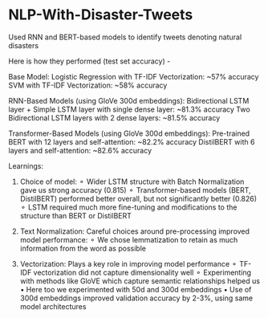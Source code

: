 # NLP-With-Disaster-Tweets
Used RNN and BERT-based models to identify tweets denoting natural disasters

Here is how they performed (test set accuracy) - 

  Base Model:
    Logistic Regression with TF-IDF Vectorization: ~57% accuracy
    SVM with TF-IDF Vectorization: ~58% accuracy
  
  RNN-Based Models (using GloVe 300d embeddings):
    Bidirectional LSTM layer + Simple LSTM layer with single dense layer: ~81.3% accuracy 
    Two Bidirectional LSTM layers with 2 dense layers: ~81.5% accuracy
    
  Transformer-Based Models (using GloVe 300d embeddings):
    Pre-trained BERT with 12 layers and self-attention: ~82.2% accuracy
    DistilBERT with 6 layers and self-attention: ~82.6% accuracy

Learnings:
  1. Choice of model:
    ⚬ Wider LSTM structure with Batch Normalization gave us strong accuracy (0.815)
    ⚬ Transformer-based models (BERT, DistilBERT) performed better overall, but not significantly
      better (0.826)
    ⚬ LSTM required much more fine-tuning and modifications to the structure than BERT or DistilBERT
  
  2. Text Normalization: Careful choices around pre-processing improved model performance:
    ⚬ We chose lemmatization to retain as much information from the word as possible

  3. Vectorization: Plays a key role in improving model performance
    ⚬ TF-IDF vectorization did not capture dimensionality well
    ⚬ Experimenting with methods like GloVE which capture semantic relationships helped us
    • Here too we experimented with 50d and 300d embeddings
    • Use of 300d embeddings improved validation accuracy by 2-3%, using same model
    architectures
